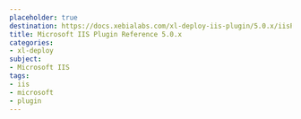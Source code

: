 ```yaml
---
placeholder: true
destination: https://docs.xebialabs.com/xl-deploy-iis-plugin/5.0.x/iisPluginManual.html
title: Microsoft IIS Plugin Reference 5.0.x
categories:
- xl-deploy
subject:
- Microsoft IIS
tags:
- iis
- microsoft
- plugin
---
```


